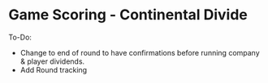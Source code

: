 # Game Scoring - Continental Divide

To-Do:

* Change to end of round to have confirmations before running company & player dividends.
* Add Round tracking

